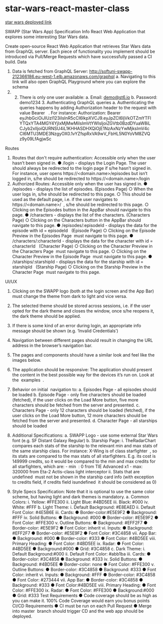 # star-wars-react-master-class

[star wars deployed link](#https://pedantic-shaw-d117c5.netlify.com/)

SWAPP (Star Wars App) Specification
Info React Web Application that explores some interesting Star Wars data.

Create open-source React Web Application that retrieves Star Wars data from GraphQL server. Each piece of functionality you implement should be introduced via Pull/Merge Requests which have successfully passed a CI build.
Data

1. Data is fetched from GraphQL Server: http://softuni-swapp-212366186.eu-west-1.elb.amazonaws.com/graphql a. Navigating to this link will also open GraphQL Playground where you can explore the schema
2. 2. There is only one user available: a. Email: ​demo@st6.io b. Password: ​demo1234 3. Authenticating GraphQL queries a. Authenticating the queries happens by adding ​Authorization​ header to the request with value ​Bearer ​<token> ​ . For instance: Authorization: Bearer eyJhbGciOiJIUzI123iIsInR5cCI6IkpXVCJ9.eyJpZCI6IjVkOTZmYTFl YTQxYTA4MGY4YjIxMjMwMiIsImVtYWlsIjoiZGVtb0BzdDYuaW8iL CJyb2xlIjoiQURNSU4iL1KHHASDHXQiOjE1NzAxNzYwMjksImV4c CI6MTU3MDE3NzgyOX0.1vYZfspRxVA9wV_FbHL5N0YoVM8ZVQ z9y09LfAgjwSc

Routes

1. Routes that don't require authentication​: Accessible ​only ​when the user hasn’t been signed in. ● /login​ - displays the ​Login Page​. The user should always be redirected to the login page if s/he hasn’t signed in. For instance, user opens https://<domain.name>/episodes but isn’t logged in, s/he should be redirected to https://<domain.name>/login
2. Authorized Routes​: Accessible ​only​ when the user has signed in. ● /episodes​ - displays the list of episodes. ​(Episodes Page) ○ When the user logs in, s/he should be redirected to this page.
   ○ This should be used as the default page, i.e. if the user navigates to https://<domain.name>/ ​ , s/he should be redirected to this page. ○ Clicking on the ​Episodes​ button in the AppBar should navigate to this page. ● /characters​ - displays the list of the characters. ​(Characters Page) ○ Clicking on the ​Characters​ button in the AppBar should navigate to this page. ● /episodes/:episodeId​ - displays the data for the episode with ​id = episodeId ​
   ​ (Episode Page) ○ Clicking on the Episode Preview in the ​Episodes Page ​ must navigate to this page. ● /characters/:characterId​ - displays the data for the character with ​id = characterId ​
   ​ (Character Page) ○ Clicking on the Character Preview in the​ Characters Page ​ must navigate to this page. ○ Clicking on the Character Preview in the ​Episode Page ​ must navigate to this page. ● /starships/:starshipId​ - displays the data for the starship with ​id = starshipId ​
   ​ (Starship Page) ○ Clicking on the Starship Preview in the ​Character Page ​ must navigate to this page.

UI/UX

1. Clicking on the SWAPP logo (both at the login screen and the App Bar) must change the theme from dark to light and vice versa.

2. The selected theme should be stored across sessions, i.e. if the user opted for the dark theme and closes the window, once s/he reopens it, the dark theme should be applied.

3. If there is some kind of an error during login, an appropriate info message should be shown (e.g. ‘Invalid Credentials’)

4. Navigation between different pages should result in changing the URL address in the browser’s navigation bar.
5. The pages and components should have a similar look and feel like the ​images below​.
6. The application should be responsive: The application should present the content in the best possible way for the devices it’s run on. Look at the ​ examples ​ .

7. Behavior on ​initial ​ navigation to: a. Episodes Page​ - all episodes should be loaded b. Episode Page ​- only five characters should be loaded (fetched), if the user clicks on the ​Load More​ button, five more characters should be fetched from the server and presented. c. Characters Page​ - only 12 characters should be loaded (fetched), if the user clicks on the ​Load More​ button, 12 more characters should be fetched from the server and presented. d. Character Page​ - all starships should be loaded
8. Additional Specifications: a. SWAPP​ Logo - use some external Star Wars font (e.g. ​SF Distant Galaxy Regular​) b. Starship Page​: i. The ​RadarChart ​ compares each stats of the starship to the relevant min and max stats of the same starship class. For instance: X-Wing is of class ​ starfighter ​ , so its stats are compared to the max stats of all starfighters. E.g. its cost is 149999 credits, so it would be compared to the min and max credits for all starfighters, which are: - min ​ : 0 from TIE Advanced x1 - max: ​ 320000 from Eta-2 Actis-class light interceptor ii. Stats that are ​undefined ​ must not be shown in the starship card info (with exception to ​credits ​field, if credits field is ​undefined ​ it should be considered as 0)

9) Style Specs Specification: Note that it is optional to use the same color scheme, but having ​light​ and ​dark themes is mandatory. a. Common Colors: i. Yellow: ​#FFE300 ii. Light Blue: ​#4BD5EE iii. Black: ​#000 iv. White: #FFF b. Light Theme​: i. Default Background: ​#E8EAED ii. Default Font Color: ​#4E5B6E iii. Cards: ● Border-color:​#E5E9F2 ● Background: #FFF iv. Solid Buttons​: ● Background: ​#000 ● Border-color: ​#E5E9F2 ● Font Color: ​#FFE300 v. Outline Buttons​:
   ● Background: ​#EFF2F7 ● Border-color: ​#E5E9F2 ● Font Color: inherit vi. Inputs​: ● Background: ​#EFF2F7 ● Border-color: ​#E5E9F2 ● Font Color: ​#3C4858 vii. App Bar​: ● Background: ​#000 ● Border-color: ​#333 ● Font Color: ​#4BD5EE viii. Primary Heading​: ● Font Color: ​#4BD5EE ix. Radar​: ● Font Color: ​#4BD5EE ● Background:​#000 ● Grid: ​#3C4858 c. Dark Theme​: i. Default Background: ​#000 ii. Default Font Color: #abb1ba iii. Cards: ● Border-color: ​#3C4858 ● Background: ​#333 iv. Solid Buttons​: ● Background: ​#4BD5EE ● Border-color: none ● Font Color: ​#FFE300 v. Outline Buttons​: ● Border-color: ​#3C4858 ● Background: ​#333 ● Font Color: inherit vi. Inputs​: ● Background: #FFF ● Border-color: ​#3C4858 ● Font Color: ​#273444 vii. App Bar​: ● Border-color: ​#3C4858 ● Background: ​#333 ● Font Color: ​#4BD5EE viii. Primary Heading​: ● Font Color: ​#FFE300 ix. Radar​: ● Font Color: ​#FFE300 ● Background:​#000 ● Grid: ​#333
   Test Requirements ● Code coverage should be as high as you can make it. 100% Code Coverage would earn you bonus points
   CI/CD Requirements ● CI must be run on each Pull Request ● Merge into ​master ​ branch should trigger CD and the web app should be deployed.
